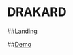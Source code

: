 # DRAKARD



##[Landing](http://maximebodereau.github.io/DRAKARD/index.html)


##[Demo](http://maximebodereau.github.io/DRAKARD/webapp.html)
